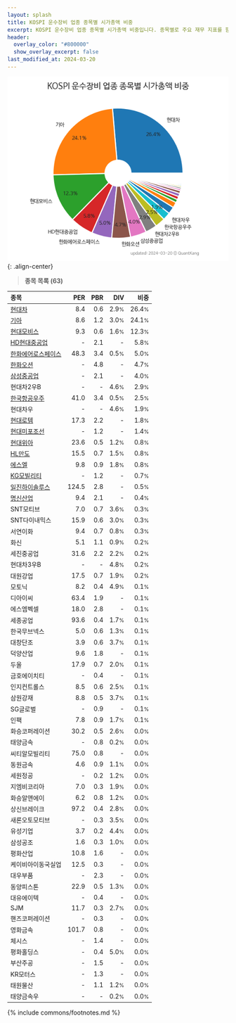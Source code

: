 ```yaml
---
layout: splash
title: KOSPI 운수장비 업종 종목별 시가총액 비중
excerpt: KOSPI 운수장비 업종 종목별 시가총액 비중입니다. 종목별로 주요 재무 지표를 함께 표시합니다.
header:
  overlay_color: "#800000"
  show_overlay_excerpt: false
last_modified_at: 2024-03-20
---
```



![KOSPI 운수장비 업종 종목별 시가총액 비중](/stats/sector/images/kospi_업종_운수장비_종목.png){: .align-center}


> **종목 목록 (63)**<a id="list"></a>

| **종목** | **PER** | **PBR** | **DIV** | **비중** |
| :------- | ------: | ------: | ------: | -------: |
| [현대차](/005380/) | 8.4 | 0.6 | 2.9<small>%</small> | 26.4<small>%</small> |
| [기아](/000270/) | 8.6 | 1.2 | 3.0<small>%</small> | 24.1<small>%</small> |
| [현대모비스](/012330/) | 9.3 | 0.6 | 1.6<small>%</small> | 12.3<small>%</small> |
| [HD현대중공업](/329180/) | - | 2.1 | - | 5.8<small>%</small> |
| [한화에어로스페이스](/012450/) | 48.3 | 3.4 | 0.5<small>%</small> | 5.0<small>%</small> |
| [한화오션](/042660/) | - | 4.8 | - | 4.7<small>%</small> |
| [삼성중공업](/010140/) | - | 2.1 | - | 4.0<small>%</small> |
| 현대차2우B | - | - | 4.6<small>%</small> | 2.9<small>%</small> |
| [한국항공우주](/047810/) | 41.0 | 3.4 | 0.5<small>%</small> | 2.5<small>%</small> |
| 현대차우 | - | - | 4.6<small>%</small> | 1.9<small>%</small> |
| [현대로템](/064350/) | 17.3 | 2.2 | - | 1.8<small>%</small> |
| [현대미포조선](/010620/) | - | 1.2 | - | 1.4<small>%</small> |
| [현대위아](/011210/) | 23.6 | 0.5 | 1.2<small>%</small> | 0.8<small>%</small> |
| [HL만도](/204320/) | 15.5 | 0.7 | 1.5<small>%</small> | 0.8<small>%</small> |
| [에스엘](/005850/) | 9.8 | 0.9 | 1.8<small>%</small> | 0.8<small>%</small> |
| [KG모빌리티](/003620/) | - | 1.2 | - | 0.7<small>%</small> |
| [일진하이솔루스](/271940/) | 124.5 | 2.8 | - | 0.5<small>%</small> |
| [명신산업](/009900/) | 9.4 | 2.1 | - | 0.4<small>%</small> |
| SNT모티브 | 7.0 | 0.7 | 3.6<small>%</small> | 0.3<small>%</small> |
| SNT다이내믹스 | 15.9 | 0.6 | 3.0<small>%</small> | 0.3<small>%</small> |
| 서연이화 | 9.4 | 0.7 | 0.8<small>%</small> | 0.3<small>%</small> |
| 화신 | 5.1 | 1.1 | 0.9<small>%</small> | 0.2<small>%</small> |
| 세진중공업 | 31.6 | 2.2 | 2.2<small>%</small> | 0.2<small>%</small> |
| 현대차3우B | - | - | 4.8<small>%</small> | 0.2<small>%</small> |
| 대원강업 | 17.5 | 0.7 | 1.9<small>%</small> | 0.2<small>%</small> |
| 모토닉 | 8.2 | 0.4 | 4.9<small>%</small> | 0.1<small>%</small> |
| 디아이씨 | 63.4 | 1.9 | - | 0.1<small>%</small> |
| 에스엠벡셀 | 18.0 | 2.8 | - | 0.1<small>%</small> |
| 세종공업 | 93.6 | 0.4 | 1.7<small>%</small> | 0.1<small>%</small> |
| 한국무브넥스 | 5.0 | 0.6 | 1.3<small>%</small> | 0.1<small>%</small> |
| 대창단조 | 3.9 | 0.6 | 3.7<small>%</small> | 0.1<small>%</small> |
| 덕양산업 | 9.6 | 1.8 | - | 0.1<small>%</small> |
| 두올 | 17.9 | 0.7 | 2.0<small>%</small> | 0.1<small>%</small> |
| 금호에이치티 | - | 0.4 | - | 0.1<small>%</small> |
| 인지컨트롤스 | 8.5 | 0.6 | 2.5<small>%</small> | 0.1<small>%</small> |
| 삼원강재 | 8.8 | 0.5 | 3.7<small>%</small> | 0.1<small>%</small> |
| SG글로벌 | - | 0.9 | - | 0.1<small>%</small> |
| 인팩 | 7.8 | 0.9 | 1.7<small>%</small> | 0.1<small>%</small> |
| 화승코퍼레이션 | 30.2 | 0.5 | 2.6<small>%</small> | 0.0<small>%</small> |
| 태양금속 | - | 0.8 | 0.2<small>%</small> | 0.0<small>%</small> |
| 씨티알모빌리티 | 75.0 | 0.8 | - | 0.0<small>%</small> |
| 동원금속 | 4.6 | 0.9 | 1.1<small>%</small> | 0.0<small>%</small> |
| 세원정공 | - | 0.2 | 1.2<small>%</small> | 0.0<small>%</small> |
| 지엠비코리아 | 7.0 | 0.3 | 1.9<small>%</small> | 0.0<small>%</small> |
| 화승알앤에이 | 6.2 | 0.8 | 1.2<small>%</small> | 0.0<small>%</small> |
| 상신브레이크 | 97.2 | 0.4 | 2.8<small>%</small> | 0.0<small>%</small> |
| 새론오토모티브 | - | 0.3 | 3.5<small>%</small> | 0.0<small>%</small> |
| 유성기업 | 3.7 | 0.2 | 4.4<small>%</small> | 0.0<small>%</small> |
| 삼성공조 | 1.6 | 0.3 | 1.0<small>%</small> | 0.0<small>%</small> |
| 평화산업 | 10.8 | 1.6 | - | 0.0<small>%</small> |
| 케이비아이동국실업 | 12.5 | 0.3 | - | 0.0<small>%</small> |
| 대우부품 | - | 2.3 | - | 0.0<small>%</small> |
| 동양피스톤 | 22.9 | 0.5 | 1.3<small>%</small> | 0.0<small>%</small> |
| 대유에이텍 | - | 0.4 | - | 0.0<small>%</small> |
| SJM | 11.7 | 0.3 | 2.7<small>%</small> | 0.0<small>%</small> |
| 핸즈코퍼레이션 | - | 0.3 | - | 0.0<small>%</small> |
| 영화금속 | 101.7 | 0.8 | - | 0.0<small>%</small> |
| 체시스 | - | 1.4 | - | 0.0<small>%</small> |
| 평화홀딩스 | - | 0.4 | 5.0<small>%</small> | 0.0<small>%</small> |
| 부산주공 | - | 1.5 | - | 0.0<small>%</small> |
| KR모터스 | - | 1.3 | - | 0.0<small>%</small> |
| 태원물산 | - | 1.1 | 1.2<small>%</small> | 0.0<small>%</small> |
| 태양금속우 | - | - | 0.2<small>%</small> | 0.0<small>%</small> |

{% include commons/footnotes.md %}